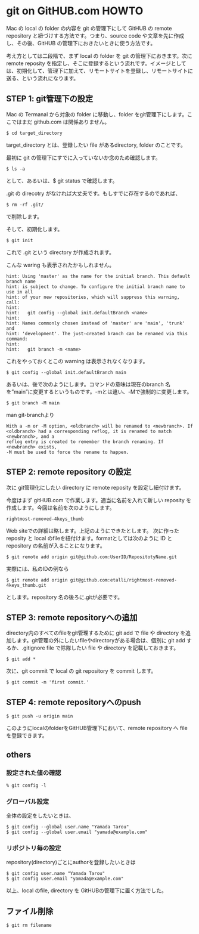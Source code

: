 # git on GitHUB.com HOWTO

Mac の local の folder の内容を git の管理下にして GitHUB の remote repository と紐づけする方法です。つまり、source code や文章を先に作成し、その後、GitHUB の管理下におきたいときに使う方法です。

考え方としては二段階で、まず local の folder を git の管理下におきます。次に remote reposity を指定し、そこに登録するという流れです。イメージとしては、初期化して、管理下に加えて、リモートサイトを登録し、リモートサイトに送る、という流れになります。

## STEP 1: git管理下の設定

Mac の Termanal から対象の folder に移動し、folder をgit管理下にします。ここではまだ github.com は関係ありません。

```
$ cd target_directory
```

target_directory とは、登録したい file があるdirectory, folder のことです。

最初に git の管理下にすでに入っていないか念のため確認します。

```
$ ls -a
```

として、あるいは、$ git status で確認します。

.git の direcotry がなければ大丈夫です。もしすでに存在するのであれば、

```
$ rm -rf .git/
```
で削除します。

そして、初期化します。

```
$ git init
```

これで .git という directory が作成されます。

こんな waring も表示されたかもしれません。
```
hint: Using 'master' as the name for the initial branch. This default branch name
hint: is subject to change. To configure the initial branch name to use in all
hint: of your new repositories, which will suppress this warning, call:
hint:
hint: 	git config --global init.defaultBranch <name>
hint:
hint: Names commonly chosen instead of 'master' are 'main', 'trunk' and
hint: 'development'. The just-created branch can be renamed via this command:
hint:
hint: 	git branch -m <name>
```

これをやっておくとこの warning は表示されなくなります。

```
$ git config --global init.defaultBranch main
```

あるいは、後で次のようにします。コマンドの意味は現在のbranch 名を”main”に変更するというものです。-mとは違い、-Mで強制的に変更します。

```
$ git branch -M main
```

man git-branchより

    With a -m or -M option, <oldbranch> will be renamed to <newbranch>. If
    <oldbranch> had a corresponding reflog, it is renamed to match <newbranch>, and a
    reflog entry is created to remember the branch renaming. If <newbranch> exists,
    -M must be used to force the rename to happen.


## STEP 2: remote repository の設定

次に git管理化にしたい directory に remote reposity を設定し紐付けます。

今度はまず gitHUB.com で作業します。適当に名前を入れて新しい reposity を作成します。今回は名前を次のようにします。

```
rightmost-removed-4keys_thumb
```

Web siteでの詳細は略します。上記のようにできたとします。
次に作った reposity と local のfileを紐付けます。formatとしては次のように ID と repository の名前が入ることになります。

```Mac
$ git remote add origin git@github.com:UserID/RepositotyName.git
```

実際には、私のIDの例なら
```Mac:Terminal
$ git remote add origin git@github.com:etalli/rightmost-removed-4keys_thumb.git
```
とします。repository 名の後ろに.gitが必要です。

## STEP 3: remote repositoryへの追加

directory内のすべてのfileをgit管理するために git add で file や directory を追加します。git管理の外にしたいfileやdirectoryがある場合は、個別に git add するか、.gitignore file で除隊したい file や directory を記載しておきます。

```
$ git add *
```

次に、git commit で local の git repository を commit します。

```
$ git commit -m 'first commit.'
```

## STEP 4: remote repositoryへのpush

```
$ git push -u origin main
```

このようにlocalのfolderをGitHUB管理下において、remote repository へ file を登録できます。


## others

### 設定された値の確認

```
% git config -l

```

### グローバル設定

全体の設定をしたいときは、

```
$ git config --global user.name "Yamada Tarou"
$ git config --global user.email "yamada@example.com"
```

### リポジトリ毎の設定

repository(directory)ごとにauthorを登録したいときは

```
$ git config user.name "Yamada Tarou"
$ git config user.email "yamada@example.com"
```

以上、local のfile, directory を GitHUBの管理下に置く方法でした。

## ファイル削除

```
$ git rm filename
```

